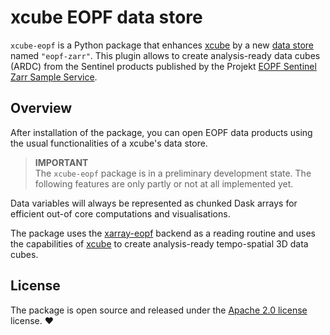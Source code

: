 # xcube EOPF data store  

`xcube-eopf` is a Python package that enhances [xcube](https://xcube.readthedocs.io/en/latest/dataaccess.html#available-data-stores) 
by a new [data store](https://xcube.readthedocs.io/en/latest/dataaccess.html#available-data-stores) 
named `"eopf-zarr"`. This plugin allows to create analysis-ready data cubes (ARDC) from the Sentinel products
published by the Projekt [EOPF Sentinel Zarr Sample Service](https://zarr.eopf.copernicus.eu/).

## Overview

After installation of the package, you can open EOPF data products using the
usual functionalities of a xcube's data store.

> **IMPORTANT**  
> The `xcube-eopf` package is in a preliminary development state.
> The following features are only partly or not at all implemented yet.

Data variables will always be represented as chunked Dask arrays for 
efficient out-of core computations and visualisations.

The package uses the [xarray-eopf](https://eopf-sample-service.github.io/xarray-eopf/)
backend as a reading routine and uses the capabilities of [xcube](https://xcube.readthedocs.io/en/latest/dataaccess.html#available-data-stores)
to create analysis-ready tempo-spatial 3D data cubes.

## License

The package is open source and released under the 
[Apache 2.0 license](https://www.apache.org/licenses/LICENSE-2.0.html) license. :heart:

